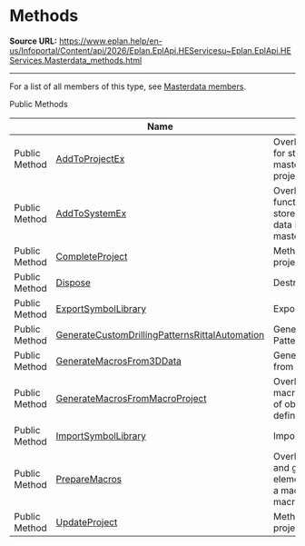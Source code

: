 # Methods

**Source URL:** https://www.eplan.help/en-us/Infoportal/Content/api/2026/Eplan.EplApi.HEServicesu~Eplan.EplApi.HEServices.Masterdata_methods.html

---

For a list of all members of this type, see [Masterdata members](Eplan.EplApi.HEServicesu~Eplan.EplApi.HEServices.Masterdata_members.html).

Public Methods

|  | Name | Description |
| --- | --- | --- |
| Public Method | [AddToProjectEx](Eplan.EplApi.HEServicesu~Eplan.EplApi.HEServices.Masterdata~AddToProjectEx.html) | Overloaded. Method for storing system master data in the project. |
| Public Method | [AddToSystemEx](Eplan.EplApi.HEServicesu~Eplan.EplApi.HEServices.Masterdata~AddToSystemEx.html) | Overloaded. Extendent function for coping stored project master data into the system master data pool. |
| Public Method | [CompleteProject](Eplan.EplApi.HEServicesu~Eplan.EplApi.HEServices.Masterdata~CompleteProject.html) | Method for completing project master data. |
| Public Method | [Dispose](Eplan.EplApi.HEServicesu~Eplan.EplApi.HEServices.Masterdata~Dispose().html) | Destructor |
| Public Method | [ExportSymbolLibrary](Eplan.EplApi.HEServicesu~Eplan.EplApi.HEServices.Masterdata~ExportSymbolLibrary.html) | Exports symbol library. |
| Public Method | [GenerateCustomDrillingPatternsRittalAutomation](Eplan.EplApi.HEServicesu~Eplan.EplApi.HEServices.Masterdata~GenerateCustomDrillingPatternsRittalAutomation.html) | Generating Drilling Patterns from NC files. |
| Public Method | [GenerateMacrosFrom3DData](Eplan.EplApi.HEServicesu~Eplan.EplApi.HEServices.Masterdata~GenerateMacrosFrom3DData.html) | Generates 3d macros from step files. |
| Public Method | [GenerateMacrosFromMacroProject](Eplan.EplApi.HEServicesu~Eplan.EplApi.HEServices.Masterdata~GenerateMacrosFromMacroProject.html) | Overloaded. Generate macros from collection of objects with macro definition. |
| Public Method | [ImportSymbolLibrary](Eplan.EplApi.HEServicesu~Eplan.EplApi.HEServices.Masterdata~ImportSymbolLibrary.html) | Imports symbol library |
| Public Method | [PrepareMacros](Eplan.EplApi.HEServicesu~Eplan.EplApi.HEServices.Masterdata~PrepareMacros.html) | Overloaded. Prepares and groups all elements belonging to a macro box or page macro. |
| Public Method | [UpdateProject](Eplan.EplApi.HEServicesu~Eplan.EplApi.HEServices.Masterdata~UpdateProject.html) | Method for updating project master data. |


